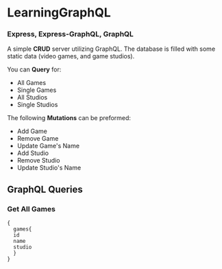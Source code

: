 ﻿# LearningGraphQL

### Express, Express-GraphQL, GraphQL

A simple **CRUD** server utilizing GraphQL. The database is filled with some static data (video games, and game studios).

You can **Query** for:
- All Games
- Single Games
- All Studios
- Single Studios

The following **Mutations** can be preformed:
- Add Game
- Remove Game
- Update Game's Name
- Add Studio
- Remove Studio
- Update Studio's Name


## GraphQL Queries

### Get All Games
```
{
  games{
  id
  name
  studio
  }
}
```


